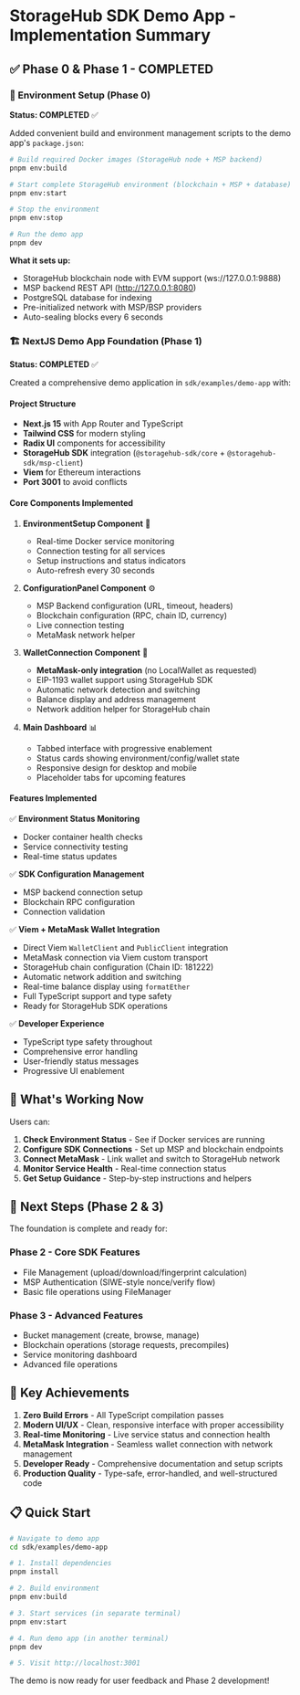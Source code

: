 # StorageHub SDK Demo App - Implementation Summary

## ✅ Phase 0 & Phase 1 - COMPLETED

### 🔧 Environment Setup (Phase 0)
**Status: COMPLETED** ✅

Added convenient build and environment management scripts to the demo app's `package.json`:

```bash
# Build required Docker images (StorageHub node + MSP backend)
pnpm env:build

# Start complete StorageHub environment (blockchain + MSP + database)
pnpm env:start

# Stop the environment
pnpm env:stop

# Run the demo app
pnpm dev
```

**What it sets up:**
- StorageHub blockchain node with EVM support (ws://127.0.0.1:9888)
- MSP backend REST API (http://127.0.0.1:8080)
- PostgreSQL database for indexing
- Pre-initialized network with MSP/BSP providers
- Auto-sealing blocks every 6 seconds

### 🏗️ NextJS Demo App Foundation (Phase 1)
**Status: COMPLETED** ✅

Created a comprehensive demo application in `sdk/examples/demo-app` with:

#### **Project Structure**
- **Next.js 15** with App Router and TypeScript
- **Tailwind CSS** for modern styling
- **Radix UI** components for accessibility
- **StorageHub SDK** integration (`@storagehub-sdk/core` + `@storagehub-sdk/msp-client`)
- **Viem** for Ethereum interactions
- **Port 3001** to avoid conflicts

#### **Core Components Implemented**

1. **EnvironmentSetup Component** 🐳
   - Real-time Docker service monitoring
   - Connection testing for all services
   - Setup instructions and status indicators
   - Auto-refresh every 30 seconds

2. **ConfigurationPanel Component** ⚙️
   - MSP Backend configuration (URL, timeout, headers)
   - Blockchain configuration (RPC, chain ID, currency)
   - Live connection testing
   - MetaMask network helper

3. **WalletConnection Component** 🔗
   - **MetaMask-only integration** (no LocalWallet as requested)
   - EIP-1193 wallet support using StorageHub SDK
   - Automatic network detection and switching
   - Balance display and address management
   - Network addition helper for StorageHub chain

4. **Main Dashboard** 📊
   - Tabbed interface with progressive enablement
   - Status cards showing environment/config/wallet state
   - Responsive design for desktop and mobile
   - Placeholder tabs for upcoming features

#### **Features Implemented**

✅ **Environment Status Monitoring**
- Docker container health checks
- Service connectivity testing
- Real-time status updates

✅ **SDK Configuration Management**
- MSP backend connection setup
- Blockchain RPC configuration
- Connection validation

✅ **Viem + MetaMask Wallet Integration**
- Direct Viem `WalletClient` and `PublicClient` integration
- MetaMask connection via Viem custom transport  
- StorageHub chain configuration (Chain ID: 181222)
- Automatic network addition and switching
- Real-time balance display using `formatEther`
- Full TypeScript support and type safety
- Ready for StorageHub SDK operations

✅ **Developer Experience**
- TypeScript type safety throughout
- Comprehensive error handling
- User-friendly status messages
- Progressive UI enablement

## 🎯 What's Working Now

Users can:

1. **Check Environment Status** - See if Docker services are running
2. **Configure SDK Connections** - Set up MSP and blockchain endpoints
3. **Connect MetaMask** - Link wallet and switch to StorageHub network
4. **Monitor Service Health** - Real-time connection status
5. **Get Setup Guidance** - Step-by-step instructions and helpers

## 🚀 Next Steps (Phase 2 & 3)

The foundation is complete and ready for:

### **Phase 2 - Core SDK Features**
- File Management (upload/download/fingerprint calculation)
- MSP Authentication (SIWE-style nonce/verify flow)
- Basic file operations using FileManager

### **Phase 3 - Advanced Features**
- Bucket management (create, browse, manage)
- Blockchain operations (storage requests, precompiles)
- Service monitoring dashboard
- Advanced file operations

## 🎉 Key Achievements

1. **Zero Build Errors** - All TypeScript compilation passes
2. **Modern UI/UX** - Clean, responsive interface with proper accessibility
3. **Real-time Monitoring** - Live service status and connection health
4. **MetaMask Integration** - Seamless wallet connection with network management
5. **Developer Ready** - Comprehensive documentation and setup scripts
6. **Production Quality** - Type-safe, error-handled, and well-structured code

## 📋 Quick Start

```bash
# Navigate to demo app
cd sdk/examples/demo-app

# 1. Install dependencies
pnpm install

# 2. Build environment
pnpm env:build

# 3. Start services (in separate terminal)
pnpm env:start

# 4. Run demo app (in another terminal)
pnpm dev

# 5. Visit http://localhost:3001
```

The demo is now ready for user feedback and Phase 2 development!
